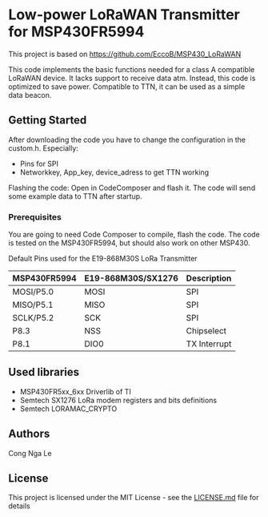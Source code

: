 # Low-power LoRaWAN Transmitter for MSP430FR5994

This project is based on https://github.com/EccoB/MSP430_LoRaWAN

This code implements the basic functions needed for a class A compatible LoRaWAN device. It lacks support to receive data atm. Instead, this code is optimized to save power.
Compatible to TTN, it can be used as a simple data beacon.


## Getting Started

After downloading the code you have to change the configuration in the custom.h. Especially:
- Pins for SPI
- Networkkey, App_key, device_adress to get TTN working

Flashing the code:
Open in CodeComposer and flash it.
The code will send some example data to TTN after startup.

### Prerequisites

You are going to need Code Composer to compile, flash the code.
The code is tested on the MSP430FR5994, but should also work on other MSP430.

Default Pins used for the E19-868M30S LoRa Transmitter


| MSP430FR5994 | E19-868M30S/SX1276 | Description |
| --- | --- | --- |
| MOSI/P5.0 | MOSI | SPI |
| MISO/P5.1 | MISO | SPI |
| SCLK/P5.2 | SCK | SPI |
| P8.3 | NSS | Chipselect |
| P8.1 | DIO0 | TX Interrupt |


## Used libraries
- MSP430FR5xx_6xx	Driverlib of TI
- Semtech SX1276 LoRa modem registers and bits definitions
- Semtech LORAMAC_CRYPTO


## Authors
Cong Nga Le

## License

This project is licensed under the MIT License - see the [LICENSE.md](LICENSE.md) file for details

